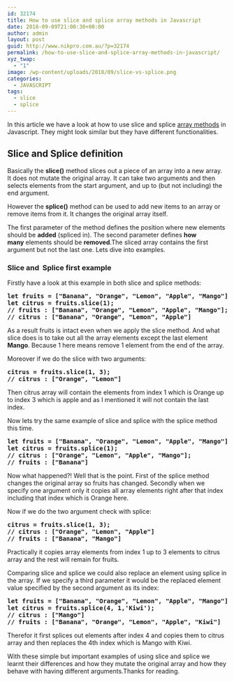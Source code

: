 ```yaml
---
id: 32174
title: How to use slice and splice array methods in Javascript
date: 2018-09-09T21:00:30+00:00
author: admin
layout: post
guid: http://www.nikpro.com.au/?p=32174
permalink: /how-to-use-slice-and-splice-array-methods-in-javascript/
xyz_twap:
  - "1"
image: /wp-content/uploads/2018/09/slice-vs-splice.png
categories:
  - JAVASCRIPT
tags:
  - slice
  - splice
---
```

In this article we have a look at how to use slice and splice [array methods](http://www.nikpro.com.au/some-method-in-javascript-explained-with-examples/) in Javascript. They might look similar but they have different functionalities.

## Slice and Splice definition

Basically the **slice()** method slices out a piece of an array into a new array. It does not mutate the original array. It can take two arguments and then selects elements from the start argument, and up to (but not including) the end argument.

However the **splice()** method can be used to add new items to an array or remove items from it. It changes the original array itself. 

The first parameter of the method defines the position where new elements should be **added** (spliced in). The second parameter defines **how many** elements should be **removed**.The sliced array contains the first argument but not the last one. Lets dive into examples.

### Slice and  Splice first example

Firstly have a look at this example in both slice and splice methods:

<pre class="wp-block-preformatted"><strong>let fruits = ["Banana", "Orange", "Lemon", "Apple", "Mango"];</strong><br /><strong>let citrus = fruits.slice(1);</strong><br /><strong>// fruits : ["Banana", "Orange", "Lemon", "Apple", "Mango"];</strong><br /><strong>// citrus : ["Banana", "Orange", "Lemon", "Apple"]</strong><br /></pre>

As a result fruits is intact even when we apply the slice method. And what slice does is to take out all the array elements except the last element **Mango**. Because 1 here means remove 1 element from the end of the array.

Moreover if we do the slice with two arguments:

<pre class="wp-block-preformatted"><strong>citrus = fruits.slice(1, 3);<br />// citrus : ["Orange", "Lemon"]</strong></pre>

Then citrus array will contain the elements from index 1 which is Orange up to index 3 which is apple and as I mentioned it will not contain the last index.

Now lets try the same example of slice and splice with the splice method this time.

<pre class="wp-block-preformatted"><strong>let fruits = ["Banana", "Orange", "Lemon", "Apple", "Mango"];</strong><br /><strong>let citrus = fruits.splice(1);</strong><br /><strong>// citrus : ["Orange", "Lemon", "Apple", "Mango"];</strong><br /><strong>// fruits : ["Banana"]</strong></pre>

Now what happened?! Well that is the point. First of the splice method changes the original array so fruits has changed. Secondly when we specify one argument only it copies all array elements right after that index including that index which is Orange here.

Now if we do the two argument check with splice:

<pre class="wp-block-preformatted"><strong>citrus = fruits.slice(1, 3);<br />// citrus : ["Orange", "Lemon", "Apple"]<br />// fruits : ["Banana", "Mango"]</strong></pre>

Practically it copies array elements from index 1 up to 3 elements to citrus array and the rest will remain for fruits.

Comparing slice and splice we could also replace an element using splice in the array. If we specify a third parameter it would be the replaced element value specified by the second argument as its index:

<pre class="wp-block-preformatted"><strong><strong>let fruits = ["Banana", "Orange", "Lemon", "Apple", "Mango"];</strong><br />let citrus = fruits.splice(4, 1,'Kiwi');<br />// citrus : ["Mango"]<br />// fruits : ["Banana", "Orange", "Lemon", "Apple", "Kiwi"]</strong></pre>

Therefor it first splices out elements after index 4 and copies them to citrus array and then replaces the 4th index which is Mango with Kiwi.

With these simple but important examples of using slice and splice we learnt their differences and how they mutate the original array and how they behave with having different arguments.Thanks for reading.